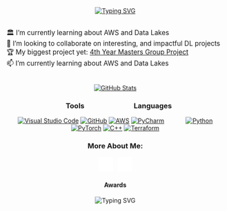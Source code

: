 <div align="center">

<a href="https://github.com/ben-sanati">
    <img src="https://readme-typing-svg.demolab.com?font=Georgia&size=22&duration=2000&pause=5&multiline=true&width=435&height=85&center=true&lines=Ben+Sanati;Aspiring+Researcher+%26+Entrepreneur;DL+%7C+DRL+%7C+MADRL+%7C+CV" alt="Typing SVG"/>
</a>
<br/>
<br/>

<p align="left" style="font-size:1.1em;">
🏛️ I’m currently learning about AWS and Data Lakes<br />
🚀 I’m looking to collaborate on interesting, and impactful DL projects<br />
🏆 My biggest project yet: <a href="https://github.com/TrainOrg52/AutoSign">4th Year Masters Group Project</a><br />
📫 I’m currently learning about AWS and Data Lakes
</p>
<br/>


<a href="https://github.com/ben-sanati">
    <img src="https://github-readme-stats-eight-theta.vercel.app/api?username=ben-sanati&count_private=true&show_icons=true&hide_border=true&cardType=level&theme=tokyonight&icon_color=aa00d6&text_color=22d6c4" alt="GitHub Stats"/>
</a>

### &emsp;Tools&emsp;&emsp;&emsp;&emsp;&emsp;&emsp;&emsp;Languages

<a href="https://code.visualstudio.com/"><img alt="Visual Studio Code" src="https://cdn.jsdelivr.net/gh/devicons/devicon/icons/vscode/vscode-original.svg" width="33px" /></a>
<a href="https://github.com/"><img alt="GitHub" src="https://user-images.githubusercontent.com/3369400/139447912-e0f43f33-6d9f-45f8-be46-2df5bbc91289.png" width="33px" /></a>
<a href="https://aws.amazon.com"><img alt="AWS" src="https://static-00.iconduck.com/assets.00/aws-icon-2048x2048-ptyrjxdo.png" width="36px" /></a>
<a href="https://www.jetbrains.com/pycharm/"><img alt="PyCharm" src="https://upload.wikimedia.org/wikipedia/commons/1/1d/PyCharm_Icon.svg" width="33px" /></a>
&emsp;&emsp;&emsp;
<a href="https://www.python.org/"><img alt="Python" src="https://upload.wikimedia.org/wikipedia/commons/c/c3/Python-logo-notext.svg" width="35px" /></a>
<a href="https://pytorch.org/get-started/locally/"><img alt="PyTorch" src="https://upload.wikimedia.org/wikipedia/commons/1/10/PyTorch_logo_icon.svg" width="30px" /></a>
<a href="https://en.wikipedia.org/wiki/C%2B%2B"><img alt="C++" src="https://upload.wikimedia.org/wikipedia/commons/1/18/ISO_C%2B%2B_Logo.svg" width="33px" /></a>
<a href="https://www.terraform.io/"><img alt="Terraform" src="https://encore.dev/assets/resources/terraform_cover.png" width="35px" /></a>

### More About Me:

<a href="./files/CV.pdf"><img alt="CV" src="./img/CV.png" width="33px" /></a>&ensp;
<a href="https://www.linkedin.com/in/benjamin-sanati"><img alt="LinkedIn" src="./img/linkedin-dark.svg" width="33px" /></a>

#### Awards

<img src="https://readme-typing-svg.demolab.com?font=Georgia&size=16&duration=2000&pause=5&multiline=true&width=435&height=110&center=false&lines=🤖+MEng+Electronic+Engineering+w/+AI+Graduate;🏆+2022+UG+Research+Scholar;🌐+2024+Innovate+UK+AKT+Associate" alt="Typing SVG"/>

</div>

